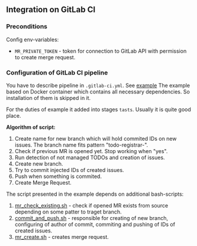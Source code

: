## Integration on GitLab CI

### Preconditions

Config env-variables:
- `MR_PRIVATE_TOKEN` - token for connection to GitLab API with permission to create merge request.

### Configuration of GitLab CI pipeline

You have to describe pipeline in `.gitlab-ci.yml`. See [example](.gitlab-ci.yml)
The example based on Docker container which contains all necessary dependencies. So installation of them is skipped in it.

For the duties of example it added into stages `tasts`. Usually it is quite good place.

**Algorithm of script:**
1. Create name for new branch which will hold commited IDs on new issues.
   The branch name fits pattern "todo-registrar-<suffix-with-8-random-symbols>".
2. Check if previous MR is opened yet. Stop working when "yes".
3. Run detection of not managed TODOs and creation of issues.
4. Create new branch.
5. Try to commit injected IDs of created issues.
6. Push when something is commited.
7. Create Merge Request.

The script presented in the example depends on additional bash-scripts:

1. [mr_check_existing.sh](scripts/mr_check_existing.sh) - check if opened MR exists from source depending on some patter
   to traget branch.
2. [commit_and_push.sh](scripts/commit_and_push.sh) - responsible for creating of new branch, configuring of author
   of commit, commiting and pushing of IDs of created issues.
3. [mr_create.sh](scripts/mr_create.sh) - creates merge request.
